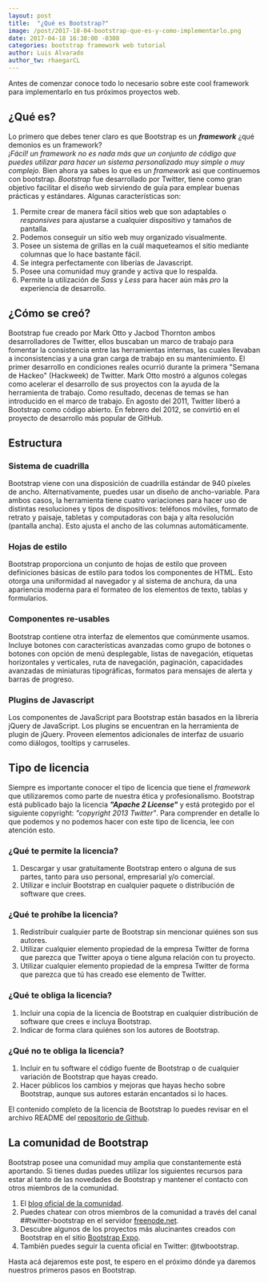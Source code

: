 ```yaml
---
layout: post
title:  "¿Qué es Bootstrap?"
image: /post/2017-18-04-bootstrap-que-es-y-como-implementarlo.png
date: 2017-04-18 16:30:00 -0300
categories: bootstrap framework web tutorial
author: Luis Alvarado
author_tw: rhaegarCL
---
```

Antes de comenzar conoce todo lo necesario sobre este cool framework para implementarlo en tus próximos proyectos web.
<!--more-->

## ¿Qué es?
Lo primero que debes tener claro es que Bootstrap es un ***framework*** ¿qué demonios es un framework?  
*¡Fácil! un framework no es nada más que un conjunto de código que puedes utilizar para hacer un sistema personalizado muy simple o muy complejo.*
Bien ahora ya sabes lo que es un *framework* asi que continuemos con bootstrap.
*Bootstrap* fue desarrollado por Twitter, tiene como gran objetivo facilitar el diseño web sirviendo de guía para emplear buenas prácticas y estándares. Algunas características son:
1. Permite crear de manera fácil sitios web que son adaptables o *responsives* para ajustarse a cualquier dispositivo y tamaños de pantalla.
2. Podemos conseguir un sitio web muy organizado visualmente.
3. Posee un sistema de grillas en la cuál maqueteamos el sitio mediante columnas que lo hace bastante fácil.
4. Se integra perfectamente con liberías de Javascript.
5. Posee una comunidad muy grande y activa que lo respalda.
6. Permite la utilización de *Sass* y *Less* para hacer aún más *pro* la experiencia de desarrollo.

## ¿Cómo se creó?
Bootstrap fue creado por Mark Otto y Jacbod Thornton ambos desarrolladores de Twitter, ellos buscaban un marco de trabajo para fomentar la consistencia entre las herramientas internas, las cuales llevaban a inconsistencias y a una gran carga de trabajo en su mantenimiento. El primer desarrollo en condiciones reales ocurrió durante la primera "Semana de Hackeo" (Hackweek) de Twitter. Mark Otto mostró a algunos colegas como acelerar el desarrollo de sus proyectos con la ayuda de la herramienta de trabajo. Como resultado, decenas de temas se han introducido en el marco de trabajo.
En agosto del 2011, Twitter liberó a Bootstrap como código abierto. En febrero del 2012, se convirtió en el proyecto de desarrollo más popular de GitHub.

## Estructura

### Sistema de cuadrilla
Bootstrap viene con una disposición de cuadrilla estándar de 940 píxeles de ancho. Alternativamente, puedes usar un diseño de ancho-variable. Para ambos casos, la herramienta tiene cuatro variaciones para hacer uso de distintas resoluciones y tipos de dispositivos: teléfonos móviles, formato de retrato y paisaje, tabletas y computadoras con baja y alta resolución (pantalla ancha). Esto ajusta el ancho de las columnas automáticamente.

### Hojas de estilo
Bootstrap proporciona un conjunto de hojas de estilo que proveen definiciones básicas de estilo para todos los componentes de HTML. Esto otorga una uniformidad al navegador y al sistema de anchura, da una apariencia moderna para el formateo de los elementos de texto, tablas y formularios.

### Componentes re-usables
Bootstrap contiene otra interfaz de elementos que comúnmente usamos. Incluye botones con características avanzadas como grupo de botones o botones con opción de menú desplegable, listas de navegación, etiquetas horizontales y verticales, ruta de navegación, paginación, capacidades avanzadas de miniaturas tipográficas, formatos para mensajes de alerta y barras de progreso.

### Plugins de Javascript
Los componentes de JavaScript para Bootstrap están basados en la librería jQuery de JavaScript. Los plugins se encuentran en la herramienta de plugin de jQuery. Proveen elementos adicionales de interfaz de usuario como diálogos, tooltips y carruseles.

## Tipo de licencia

Siempre es importante conocer el tipo de licencia que tiene el *framework* que utilizaremos como parte de nuestra ética y profesionalismo. Bootstrap está publicado bajo la licencia ***"Apache 2 License"*** y está protegido por el siguiente copyright: *"copyright 2013 Twitter"*. Para comprender en detalle lo que podemos y no podemos hacer con este tipo de licencia, lee con atención esto.

### ¿Qué te permite la licencia?
1. Descargar y usar gratuitamente Bootstrap entero o alguna de sus partes, tanto para uso personal, empresarial y/o comercial.
2. Utilizar e incluir Bootstrap en cualquier paquete o distribución de software que crees.

### ¿Qué te prohíbe la licencia?
1. Redistribuir cualquier parte de Bootstrap sin mencionar quiénes son sus autores.
2. Utilizar cualquier elemento propiedad de la empresa Twitter de forma que parezca que Twitter apoya o tiene alguna relación con tu proyecto.
3. Utilizar cualquier elemento propiedad de la empresa Twitter de forma que parezca que tú has creado ese elemento de Twitter.

### ¿Qué te obliga la licencia?
1. Incluir una copia de la licencia de Bootstrap en cualquier distribución de software que crees e incluya Bootstrap.
2. Indicar de forma clara quiénes son los autores de Bootstrap.

### ¿Qué no te obliga la licencia?
1. Incluir en tu software el código fuente de Bootstrap o de cualquier variación de Bootstrap que hayas creado.
2. Hacer públicos los cambios y mejoras que hayas hecho sobre Bootstrap, aunque sus autores estarán encantados si lo haces.

El contenido completo de la licencia de Bootstrap lo puedes revisar en el archivo README del [repositorio de Github](https://github.com/twbs/bootstrap/blob/master/README.md).

## La comunidad de Bootstrap
Bootstrap posee una comunidad muy amplia que constantemente está aportando. Si tienes dudas puedes utilizar los siguientes recursos para estar al tanto de las novedades de Bootstrap y mantener el contacto con otros miembros de la comunidad.
1. El [blog oficial de la comunidad](http://blog.getbootstrap.com/).
2. Puedes chatear con otros miembros de la comunidad a través del canal ##twitter-bootstrap en el servidor [freenode.net](https://freenode.net).
3. Descubre algunos de los proyectos más alucinantes creados con Bootstrap en el sitio [Bootstrap Expo](http://expo.getbootstrap.com).
4. También puedes seguir la cuenta oficial en Twitter: @twbootstrap.

Hasta acá dejaremos este post, te espero en el próximo dónde ya daremos nuestros primeros pasos en Bootstrap.
